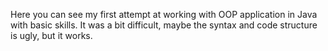 Here you can see my first attempt at working with OOP application in Java with basic skills. It was a bit difficult, maybe the syntax and code structure is ugly, but it works.
